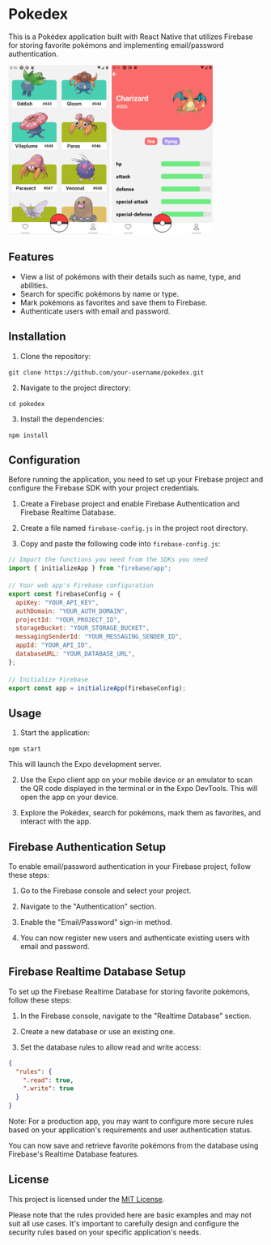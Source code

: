 # Pokedex

This is a Pokédex application built with React Native that utilizes Firebase for storing favorite pokémons and implementing email/password authentication.

<img src="./assets/pokedex (home).PNG"  width=200/>
<img src="./assets/pokedex (pokemon screen).PNG" width=200/>

## Features

- View a list of pokémons with their details such as name, type, and abilities.
- Search for specific pokémons by name or type.
- Mark pokémons as favorites and save them to Firebase.
- Authenticate users with email and password.

## Installation

1. Clone the repository:

`git clone https://github.com/your-username/pokedex.git`

2. Navigate to the project directory:

`cd pokedex`

3. Install the dependencies:

`npm install`

## Configuration

Before running the application, you need to set up your Firebase project and configure the Firebase SDK with your project credentials.

1. Create a Firebase project and enable Firebase Authentication and Firebase Realtime Database.

2. Create a file named `firebase-config.js` in the project root directory.

3. Copy and paste the following code into `firebase-config.js`:

```javascript
// Import the functions you need from the SDKs you need
import { initializeApp } from "firebase/app";

// Your web app's Firebase configuration
export const firebaseConfig = {
  apiKey: "YOUR_API_KEY",
  authDomain: "YOUR_AUTH_DOMAIN",
  projectId: "YOUR_PROJECT_ID",
  storageBucket: "YOUR_STORAGE_BUCKET",
  messagingSenderId: "YOUR_MESSAGING_SENDER_ID",
  appId: "YOUR_API_ID",
  databaseURL: "YOUR_DATABASE_URL",
};

// Initialize Firebase
export const app = initializeApp(firebaseConfig);
```

## Usage

1. Start the application:

`npm start`

This will launch the Expo development server.

2. Use the Expo client app on your mobile device or an emulator to scan the QR code displayed in the terminal or in the Expo DevTools. This will open the app on your device.

3. Explore the Pokédex, search for pokémons, mark them as favorites, and interact with the app.

## Firebase Authentication Setup

To enable email/password authentication in your Firebase project, follow these steps:

1. Go to the Firebase console and select your project.

2. Navigate to the "Authentication" section.

3. Enable the "Email/Password" sign-in method.

4. You can now register new users and authenticate existing users with email and password.

## Firebase Realtime Database Setup

To set up the Firebase Realtime Database for storing favorite pokémons, follow these steps:

1. In the Firebase console, navigate to the "Realtime Database" section.

2. Create a new database or use an existing one.

3. Set the database rules to allow read and write access:

```json
{
  "rules": {
    ".read": true,
    ".write": true
  }
}
```

Note: For a production app, you may want to configure more secure rules based on your application's requirements and user authentication status.

You can now save and retrieve favorite pokémons from the database using Firebase's Realtime Database features.

## License

This project is licensed under the <ins>MIT License</ins>.

Please note that the rules provided here are basic examples and may not suit all use cases. It's important to carefully design and configure the security rules based on your specific application's needs.

